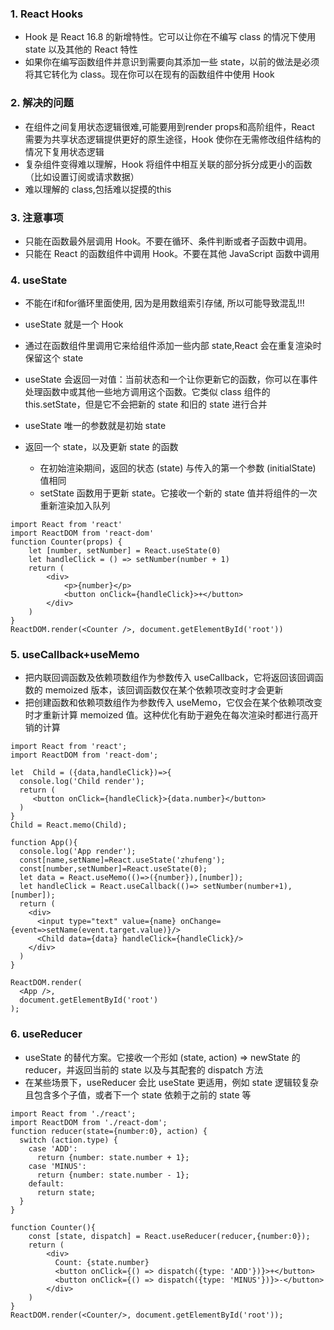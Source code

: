 ### 1. React Hooks

- Hook 是 React 16.8 的新增特性。它可以让你在不编写 class 的情况下使用 state 以及其他的 React 特性
- 如果你在编写函数组件并意识到需要向其添加一些 state，以前的做法是必须将其它转化为 class。现在你可以在现有的函数组件中使用 Hook

### 2. 解决的问题

- 在组件之间复用状态逻辑很难,可能要用到render props和高阶组件，React 需要为共享状态逻辑提供更好的原生途径，Hook 使你在无需修改组件结构的情况下复用状态逻辑
- 复杂组件变得难以理解，Hook 将组件中相互关联的部分拆分成更小的函数（比如设置订阅或请求数据）
- 难以理解的 class,包括难以捉摸的this

### 3. 注意事项

- 只能在函数最外层调用 Hook。不要在循环、条件判断或者子函数中调用。
- 只能在 React 的函数组件中调用 Hook。不要在其他 JavaScript 函数中调用

### 4. useState

- 不能在if和for循环里面使用, 因为是用数组索引存储, 所以可能导致混乱!!!

- useState 就是一个 Hook
- 通过在函数组件里调用它来给组件添加一些内部 state,React 会在重复渲染时保留这个 state
- useState 会返回一对值：当前状态和一个让你更新它的函数，你可以在事件处理函数中或其他一些地方调用这个函数。它类似 class 组件的 this.setState，但是它不会把新的 state 和旧的 state 进行合并
- useState 唯一的参数就是初始 state
- 返回一个 state，以及更新 state 的函数
    - 在初始渲染期间，返回的状态 (state) 与传入的第一个参数 (initialState) 值相同
    - setState 函数用于更新 state。它接收一个新的 state 值并将组件的一次重新渲染加入队列
    
```
import React from 'react'
import ReactDOM from 'react-dom'
function Counter(props) {
    let [number, setNumber] = React.useState(0)
    let handleClick = () => setNumber(number + 1)
    return (
        <div>
            <p>{number}</p>
            <button onClick={handleClick}>+</button>
        </div>
    )
}
ReactDOM.render(<Counter />, document.getElementById('root'))
```

### 5. useCallback+useMemo

- 把内联回调函数及依赖项数组作为参数传入 useCallback，它将返回该回调函数的 memoized 版本，该回调函数仅在某个依赖项改变时才会更新
- 把创建函数和依赖项数组作为参数传入 useMemo，它仅会在某个依赖项改变时才重新计算 memoized 值。这种优化有助于避免在每次渲染时都进行高开销的计算

```
import React from 'react';
import ReactDOM from 'react-dom';

let  Child = ({data,handleClick})=>{
  console.log('Child render');
  return (
     <button onClick={handleClick}>{data.number}</button>
  )
}
Child = React.memo(Child);

function App(){
  console.log('App render');
  const[name,setName]=React.useState('zhufeng');
  const[number,setNumber]=React.useState(0);
  let data = React.useMemo(()=>({number}),[number]);
  let handleClick = React.useCallback(()=> setNumber(number+1),[number]);
  return (
    <div>
      <input type="text" value={name} onChange={event=>setName(event.target.value)}/>
      <Child data={data} handleClick={handleClick}/>
    </div>
  )
}

ReactDOM.render(
  <App />,
  document.getElementById('root')
);
```

### 6. useReducer

- useState 的替代方案。它接收一个形如 (state, action) => newState 的 reducer，并返回当前的 state 以及与其配套的 dispatch 方法
- 在某些场景下，useReducer 会比 useState 更适用，例如 state 逻辑较复杂且包含多个子值，或者下一个 state 依赖于之前的 state 等

```
import React from './react';
import ReactDOM from './react-dom';
function reducer(state={number:0}, action) {
  switch (action.type) {
    case 'ADD':
      return {number: state.number + 1};
    case 'MINUS':
      return {number: state.number - 1};
    default:
      return state;
  }
}

function Counter(){
    const [state, dispatch] = React.useReducer(reducer,{number:0});
    return (
        <div>
          Count: {state.number}
          <button onClick={() => dispatch({type: 'ADD'})}>+</button>
          <button onClick={() => dispatch({type: 'MINUS'})}>-</button>
        </div>
    )
}
ReactDOM.render(<Counter/>, document.getElementById('root'));
```